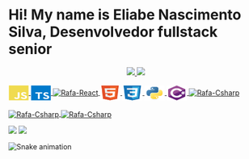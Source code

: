 # Hi! My name is Eliabe Nascimento Silva, Desenvolvedor fullstack senior

<div align="center">
  <a href="https://github.com/SilvaEngComp">
  <img height="180em" src="https://github-readme-stats.vercel.app/api?username=SilvaEngComp&show_icons=true&theme=dracula&include_all_commits=true&count_private=true"/>
  <img height="180em" src="https://github-readme-stats.vercel.app/api/top-langs/?username=SilvaEngComp&layout=compact&langs_count=7&theme=dracula"/>
</div>

<div style="display: inline_block">
<br>
  <img align="center" alt="Rafa-Js" height="30" width="40" src="https://raw.githubusercontent.com/devicons/devicon/master/icons/javascript/javascript-plain.svg">

  <img align="center" alt="Rafa-Ts" height="30" width="40" src="https://raw.githubusercontent.com/devicons/devicon/master/icons/typescript/typescript-plain.svg">

  <img align="center" alt="Rafa-React" height="30" width="40" src="https://img.shields.io/badge/Angular-DD0031?style=for-the-badge&logo=angular&logoColor=white">

  <img align="center" alt="Rafa-HTML" height="30" width="40" src="https://raw.githubusercontent.com/devicons/devicon/master/icons/html5/html5-original.svg">

  <img align="center" alt="Rafa-CSS" height="30" width="40" src="https://raw.githubusercontent.com/devicons/devicon/master/icons/css3/css3-original.svg">

  <img align="center" alt="Rafa-Python" height="30" width="40" src="https://raw.githubusercontent.com/devicons/devicon/master/icons/python/python-original.svg">

  <img align="center" alt="Rafa-Csharp" height="30" width="40" src="https://raw.githubusercontent.com/devicons/devicon/master/icons/csharp/csharp-original.svg">
  
   <img align="center" alt="Rafa-Csharp" height="30" width="40" src="https://img.shields.io/badge/PHP-777BB4?style=for-the-badge&logo=php&logoColor=white">

</div>

<div style="display: inline_block"><br>
<img align="center" alt="Rafa-Csharp" height="30" width="40" src="https://img.shields.io/badge/Markdown-000000?style=for-the-badge&logo=markdown&logoColor=white"/>

<img align="center" alt="Rafa-Csharp" height="30" width="40" src="https://img.shields.io/badge/Ionic-3880FF?style=for-the-badge&logo=ionic&logoColor=white"/>
  </div>

<div>

  <a href = "mailto:contatoSilvaEngComp@gmail.com"><img src="https://img.shields.io/badge/-Gmail-%23333?style=for-the-badge&logo=gmail&logoColor=white" target="_blank"></a>
  <a href="https://www.linkedin.com/in/eliabe-nascimento-silva-08093779/" target="_blank"><img src="https://img.shields.io/badge/-LinkedIn-%230077B5?style=for-the-badge&logo=linkedin&logoColor=white" target="_blank"></a>

  ![Snake animation](https://github.com/SilvaEngComp/SilvaEngComp/blob/output/github-contribution-grid-snake.svg)

</div>
